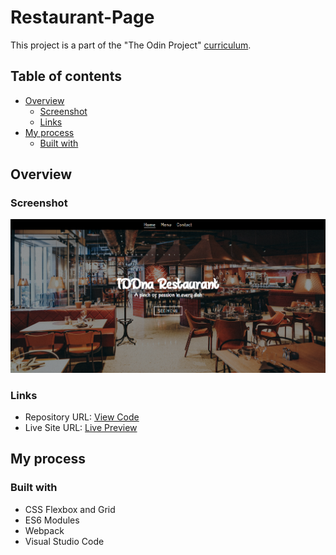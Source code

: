 # Restaurant-Page

This project is a part of the "The Odin Project" [curriculum](https://www.theodinproject.com/).

## Table of contents

- [Overview](#overview)
  - [Screenshot](#screenshot)
  - [Links](#links)
- [My process](#my-process)
  - [Built with](#built-with)

## Overview

### Screenshot

![Solution Preview](./dist/images/preview.png)

### Links

- Repository URL: [View Code](https://github.com/romaleks/Restaurant-Page)
- Live Site URL: [Live Preview](https://romaleks.github.io/Restaurant-Page/)

## My process

### Built with

- CSS Flexbox and Grid
- ES6 Modules
- Webpack
- Visual Studio Code